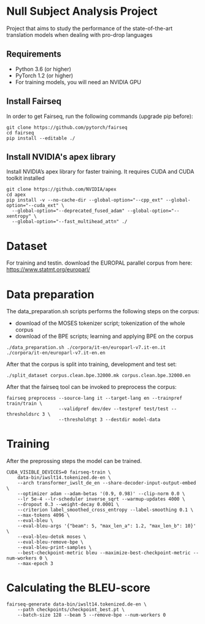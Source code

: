# Null Subject Analysis Project
Project that aims to study the performance of the state-of-the-art translation models when dealing with pro-drop languages

## Requirements

* Python 3.6 (or higher)
* PyTorch 1.2 (or higher)
* For training models, you will need an NVIDIA GPU

## Install Fairseq

In order to get Fairseq, run the following commands (upgrade pip before):

``` 
git clone https://github.com/pytorch/fairseq 
cd fairseq
pip install --editable ./ 
```

## Install NVIDIA's apex library
Install NVIDIA’s apex library for faster training. It requires CUDA and CUDA toolkit installed
```
git clone https://github.com/NVIDIA/apex
cd apex
pip install -v --no-cache-dir --global-option="--cpp_ext" --global-option="--cuda_ext" \
  --global-option="--deprecated_fused_adam" --global-option="--xentropy" \
  --global-option="--fast_multihead_attn" ./
```

# Dataset

For training and testin. download the EUROPAL parallel corpus from here:
https://www.statmt.org/europarl/

# Data preparation

The data_preparation.sh scripts performs the following steps on the corpus:

* download of the MOSES tokenizer script; tokenization of the whole corpus
* download of the BPE scripts; learning and applying BPE on the corpus

```
./data_preparation.sh ./corpora/it-en/europarl-v7.it-en.it ./corpora/it-en/europarl-v7.it-en.en
```

After that the corpus is split into training, development and test set:

```
./split_dataset corpus.clean.bpe.32000.mk corpus.clean.bpe.32000.en
```

After that the fairseq tool can be invoked to preprocess the corpus:

```
fairseq preprocess --source-lang it --target-lang en --trainpref train/train \
                   --validpref dev/dev --testpref test/test --thresholdsrc 3 \
                   --thresholdtgt 3 --destdir model-data
```

# Training

After the preprossing steps the model can be trained.

```
CUDA_VISIBLE_DEVICES=0 fairseq-train \
    data-bin/iwslt14.tokenized.de-en \
    --arch transformer_iwslt_de_en --share-decoder-input-output-embed \
    --optimizer adam --adam-betas '(0.9, 0.98)' --clip-norm 0.0 \
    --lr 5e-4 --lr-scheduler inverse_sqrt --warmup-updates 4000 \
    --dropout 0.3 --weight-decay 0.0001 \
    --criterion label_smoothed_cross_entropy --label-smoothing 0.1 \
    --max-tokens 4096 \
    --eval-bleu \
    --eval-bleu-args '{"beam": 5, "max_len_a": 1.2, "max_len_b": 10}' \
    --eval-bleu-detok moses \
    --eval-bleu-remove-bpe \
    --eval-bleu-print-samples \
    --best-checkpoint-metric bleu --maximize-best-checkpoint-metric --num-workers 0 \
    --max-epoch 3

```

# Calculating the BLEU-score

```
fairseq-generate data-bin/iwslt14.tokenized.de-en \
    --path checkpoints/checkpoint_best.pt \
    --batch-size 128 --beam 5 --remove-bpe --num-workers 0
```
